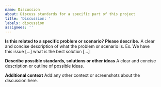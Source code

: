 ```yaml
---
name: Discussion
about: Discuss standards for a specific part of this project
title: 'Discussion: '
labels: discussion
assignees: ''
---
```


**Is this related to a specific problem or scenario? Please describe.**
A clear and concise description of what the problem or scenario is. Ex. We have this issue [...] what is the best solution [...]

**Describe possible standards, solutions or other ideas**
A clear and concise description or outline of possible ideas.

**Additional context**
Add any other context or screenshots about the discussion here.
